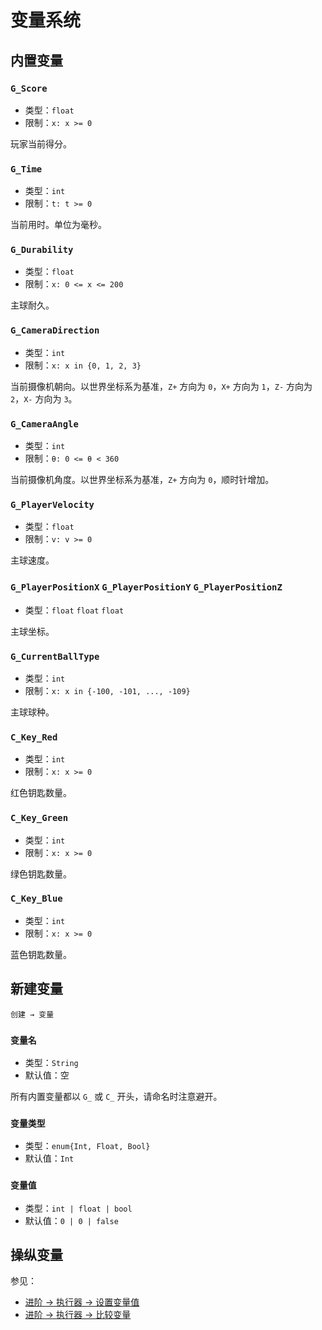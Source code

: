 # 变量系统

## 内置变量

### `G_Score`

- 类型：`float`
- 限制：`x: x >= 0`

玩家当前得分。

### `G_Time`

- 类型：`int`
- 限制：`t: t >= 0`

当前用时。单位为毫秒。

### `G_Durability`

- 类型：`float`
- 限制：`x: 0 <= x <= 200`

主球耐久。

### `G_CameraDirection` <badge text="四向视角"/>

- 类型：`int`
- 限制：`x: x in {0, 1, 2, 3}`

当前摄像机朝向。以世界坐标系为基准，`Z+` 方向为 `0`，`X+` 方向为 `1`，`Z-` 方向为 `2`，`X-` 方向为 `3`。

### `G_CameraAngle` <badge text="自由视角"/>

- 类型：`int`
- 限制：`θ: 0 <= θ < 360`

当前摄像机角度。以世界坐标系为基准，`Z+` 方向为 `0`，顺时针增加。

### `G_PlayerVelocity` <badge text="只读" type="warning"/>

- 类型：`float`
- 限制：`v: v >= 0`

主球速度。

### `G_PlayerPositionX` `G_PlayerPositionY` `G_PlayerPositionZ` <badge text="只读" type="warning"/>

- 类型：`float` `float` `float`

主球坐标。

### `G_CurrentBallType`

- 类型：`int`
- 限制：`x: x in {-100, -101, ..., -109}`

主球球种。

### `C_Key_Red`

- 类型：`int`
- 限制：`x: x >= 0`

红色钥匙数量。

### `C_Key_Green`

- 类型：`int`
- 限制：`x: x >= 0`

绿色钥匙数量。

### `C_Key_Blue`

- 类型：`int`
- 限制：`x: x >= 0`

蓝色钥匙数量。

## 新建变量

`创建 → 变量`

### `变量名`

- 类型：`String`
- 默认值：空

所有内置变量都以 `G_` 或 `C_` 开头，请命名时注意避开。

### `变量类型`

- 类型：`enum{Int, Float, Bool}`
- 默认值：`Int`

### `变量值`

- 类型：`int | float | bool`
- 默认值：`0 | 0 | false`

## 操纵变量

参见：

- [进阶 → 执行器 → 设置变量值](/advanced/executor.md#设置变量值)
- [进阶 → 执行器 → 比较变量](/advanced/executor.md#比较变量)
